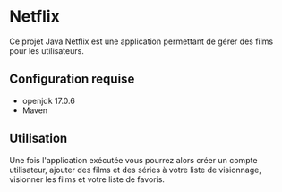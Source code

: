 # Netflix

Ce projet Java Netflix est une application permettant de gérer des films pour les utilisateurs.

## Configuration requise

* openjdk 17.0.6
* Maven

## Utilisation

Une fois l'application exécutée vous pourrez alors créer un compte utilisateur, ajouter des films et des séries à votre liste de visionnage, visionner les films et votre liste de favoris.
